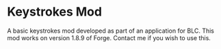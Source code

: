 # Keystrokes Mod
A basic keystrokes mod developed as part of an application for BLC.
This mod works on version 1.8.9 of Forge.
Contact me if you wish to use this.
